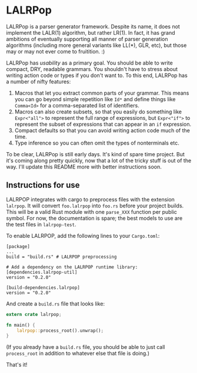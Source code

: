 # LALRPop

LALRPop is a parser generator framework. Despite its name, it does not
implement the LALR(1) algorithm, but rather LR(1). In fact, it has
grand ambitions of eventually supporting all manner of parser
generation algorithms (including more general variants like LL(*),
GLR, etc), but those may or may not ever come to fruitition. :)

LALRPop has *usability* as a primary goal. You should be able to write
compact, DRY, readable grammars. You shouldn't have to stress about
writing action code or types if you don't want to. To this end,
LALRPop has a number of nifty features:

1. Macros that let you extract common parts of your grammar. This
   means you can go beyond simple repetition like `Id*` and define
   things like `Comma<Id>` for a comma-separated list of identifiers.
2. Macros can also create subsets, so that you easily do something
   like `Expr<"all">` to represent the full range of expressions, but
   `Expr<"if">` to represent the subset of expressions that can appear
   in an `if` expression.
3. Compact defaults so that you can avoid writing action code much of the
   time.
4. Type inference so you can often omit the types of nonterminals etc.   
   
To be clear, LALRPop is still early days. It's kind of spare time
project. But it's coming along pretty quickly, now that a lot of the
tricky stuff is out of the way. I'll update this README more with
better instructions soon.

## Instructions for use

LALRPOP integrates with cargo to preprocess files with the extension
`lalrpop`. It will convert `foo.lalrpop` into `foo.rs` before your
project builds. This will be a valid Rust module with one `parse_XXX`
function per public symbol. For now, the documentation is spare; the
best models to use are the test files in `lalrpop-test`.

To enable LALRPOP, add the following lines to your `Cargo.toml`:

```
[package]
...
build = "build.rs" # LALRPOP preprocessing

# Add a dependency on the LALRPOP runtime library:
[dependencies.lalrpop-util]
version = "0.2.0"

[build-dependencies.lalrpop]
version = "0.2.0"
```

And create a `build.rs` file that looks like:

```rust
extern crate lalrpop;

fn main() {
    lalrpop::process_root().unwrap();
}
```

(If you already have a `build.rs` file, you should be able to just
call `process_root` in addition to whatever else that file is doing.)

That's it!
